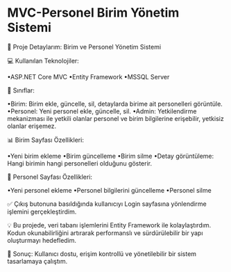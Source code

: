 # MVC-Personel Birim Yönetim Sistemi

🚀 Proje Detaylarım: Birim ve Personel Yönetim Sistemi

💻 Kullanılan Teknolojiler:

•ASP.NET Core MVC
•Entity Framework
•MSSQL Server

📂 Sınıflar:

•Birim: Birim ekle, güncelle, sil, detaylarda birime ait personelleri görüntüle.
•Personel: Yeni personel ekle, güncelle, sil.
•Admin: Yetkilendirme mekanizması ile yetkili olanlar personel ve birim bilgilerine erişebilir, yetkisiz olanlar erişemez.

📊 Birim Sayfası Özellikleri:

•Yeni birim ekleme 
•Birim güncelleme 
•Birim silme 
•Detay görüntüleme: Hangi birimin hangi personelleri olduğunu gösterir.

👥 Personel Sayfası Özellikleri:

•Yeni personel ekleme 
•Personel bilgilerini güncelleme 
•Personel silme 

✅ Çıkış butonuna basıldığında kullanıcıyı Login sayfasına yönlendirme işlemini gerçekleştirdim.

💡 Bu projede, veri tabanı işlemlerini Entity Framework ile kolaylaştırdım. Kodun okunabilirliğini artırarak performanslı ve sürdürülebilir bir yapı oluşturmayı hedefledim.

🎯 Sonuç: Kullanıcı dostu, erişim kontrollü ve yönetilebilir bir sistem tasarlamaya çalıştım.
